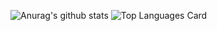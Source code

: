 ![Anurag's github stats](https://github-readme-stats.vercel.app/api?username=NakaYou&count_private=true&theme=algolia)
![Top Languages Card](https://github-readme-stats.vercel.app/api/top-langs/?username=NakaYou&count_private=true&theme=algolia)